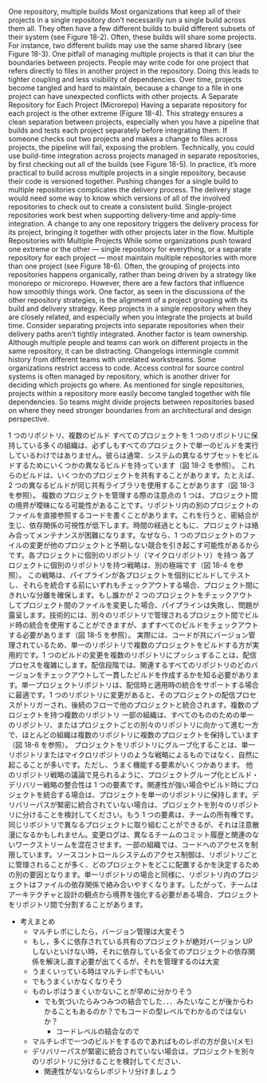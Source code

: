 One repository, multiple builds Most organizations that keep all of their projects in a single repository don’t necessarily run a single build across them all. They often have a few different builds to build different subsets of their system (see Figure 18-2).
Often, these builds will share some projects. For instance, two different builds may use the same shared library (see Figure 18-3).
One pitfall of managing multiple projects is that it can blur the boundaries between projects. People may write code for one project that refers directly to files in another project in the repository. Doing this leads to tighter coupling and less visibility of dependencies. Over time, projects become tangled and hard to maintain, because a change to a file in one project can have unexpected conflicts with other projects. A Separate Repository for Each Project (Microrepo) Having a separate repository for each project is the other extreme (Figure 18-4).
This strategy ensures a clean separation between projects, especially when you have a pipeline that builds and tests each project separately before integrating them. If someone checks out two projects and makes a change to files across projects, the pipeline will fail, exposing the problem. Technically, you could use build-time integration across projects managed in separate repositories, by first checking out all of the builds (see Figure 18-5).
In practice, it’s more practical to build across multiple projects in a single repository, because their code is versioned together. Pushing changes for a single build to multiple repositories complicates the delivery
process. The delivery stage would need some way to know which versions of all of the involved repositories to check out to create a consistent build. Single-project repositories work best when supporting delivery-time and apply-time integration. A change to any one repository triggers the delivery process for its project, bringing it together with other projects later in the flow. Multiple Repositories with Multiple Projects While some organizations push toward one extreme or the other — single repository for everything, or a separate repository for each project — most maintain multiple repositories with more than one project (see Figure 18-6).
Often, the grouping of projects into repositories happens organically, rather than being driven by a strategy like monorepo or microrepo. However, there are a few factors that influence how smoothly things work.
One factor, as seen in the discussions of the other repository strategies, is the alignment of a project grouping with its build and delivery strategy. Keep projects in a single repository when they are closely related, and especially when you integrate the projects at build time. Consider separating projects into separate repositories when their delivery paths aren’t tightly integrated. Another factor is team ownership. Although multiple people and teams can work on different projects in the same repository, it can be distracting. Changelogs intermingle commit history from different teams with unrelated workstreams. Some organizations restrict access to code. Access control for source control systems is often managed by repository, which is another driver for deciding which projects go where. As mentioned for single repositories, projects within a repository more easily become tangled together with file dependencies. So teams might divide projects between repositories based on where they need stronger boundaries from an architectural and design perspective.

1 つのリポジトリ、複数のビルド
すべてのプロジェクトを 1 つのリポジトリに保持している多くの組織は、必ずしもすべてのプロジェクトで単一のビルドを実行しているわけではありません。彼らは通常、システムの異なるサブセットをビルドするためにいくつかの異なるビルドを持っています（図 18-2 を参照）。
これらのビルドは、いくつかのプロジェクトを共有することがあります。たとえば、2 つの異なるビルドが同じ共有ライブラリを使用することがあります（図 18-3 を参照）。
複数のプロジェクトを管理する際の注意点の 1 つは、プロジェクト間の境界が曖昧になる可能性があることです。リポジトリ内の別のプロジェクトのファイルを直接参照するコードを書くことがあります。これを行うと、密結合が生じ、依存関係の可視性が低下します。時間の経過とともに、プロジェクトは絡み合ってメンテナンスが困難になります。なぜなら、1 つのプロジェクトのファイルの変更が他のプロジェクトと予期しない競合を引き起こす可能性があるからです。各プロジェクトに個別のリポジトリ（マイクロリポジトリ）を持つ
各プロジェクトに個別のリポジトリを持つ戦略は、別の極端です（図 18-4 を参照）。
この戦略は、パイプラインが各プロジェクトを個別にビルドしてテストし、それらを統合する前にいずれもチェックアウトする場合、プロジェクト間にきれいな分離を確保します。もし誰かが 2 つのプロジェクトをチェックアウトしてプロジェクト間のファイルを変更した場合、パイプラインは失敗し、問題が露呈します。技術的には、別々のリポジトリで管理されるプロジェクト間でビルド時の統合を使用することができますが、まずすべてのビルドをチェックアウトする必要があります（図 18-5 を参照）。
実際には、コードが共にバージョン管理されているため、単一のリポジトリで複数のプロジェクトをビルドする方が実用的です。1 つのビルドの変更を複数のリポジトリにプッシュすることは、配信プロセスを複雑にします。配信段階では、関連するすべてのリポジトリのどのバージョンをチェックアウトして一貫したビルドを作成するかを知る必要があります。単一プロジェクトリポジトリは、配信時と適用時の統合をサポートする場合に最適です。1 つのリポジトリに変更があると、そのプロジェクトの配信プロセスがトリガーされ、後続のフローで他のプロジェクトと統合されます。複数のプロジェクトを持つ複数のリポジトリ
一部の組織は、すべてのもののための単一のリポジトリ、またはプロジェクトごとの別々のリポジトリに向かって進む一方で、ほとんどの組織は複数のリポジトリに複数のプロジェクトを保持しています（図 18-6 を参照）。
プロジェクトをリポジトリにグループ化することは、単一リポジトリまたはマイクロリポジトリのような戦略によるものではなく、自然に起こることが多いです。ただし、うまく機能する要素がいくつかあります。
他のリポジトリ戦略の議論で見られるように、プロジェクトグループ化とビルド・デリバリー戦略の整合性は 1 つの要素です。関連性が強い場合やビルド時にプロジェクトを統合する場合は、プロジェクトを単一のリポジトリに保持します。デリバリーパスが緊密に統合されていない場合は、プロジェクトを別々のリポジトリに分けることを検討してください。もう 1 つの要素は、チームの所有権です。同じリポジトリで異なるプロジェクトに取り組むことができるが、それは注意散漫になるかもしれません。変更ログは、異なるチームのコミット履歴と関連のないワークストリームを混在させます。一部の組織では、コードへのアクセスを制限しています。ソースコントロールシステムのアクセス制御は、リポジトリごとに管理されることが多く、どのプロジェクトをどこに配置するかを決定するための別の要因となります。単一リポジトリの場合と同様に、リポジトリ内のプロジェクトはファイルの依存関係で絡み合いやすくなります。したがって、チームはアーキテクチャと設計の観点から境界を強化する必要がある場合、プロジェクトをリポジトリ間で分割することがあります。

- 考えまとめ
  - マルチレポにしたら，バージョン管理は大変そう
  - もし，多くに依存されている共有のプロジェクトが絶対バージョン UP しないといけない時，それに依存している全てのプロジェクトの依存関係を解決し直す必要が出てくるが，それを管理するのは大変
  - うまくいっている時はマルチレポでもいい
  - でもうまくいかなくなりそう
  - ものレポはうまくいかないことが早めに分かりそう
    - でも気づいたらみつみつの結合でした．．．みたいなことが後からわかることもあるのか？でもコードの型レベルでわかるのではないか？
      - コードレベルの結合なので
  - マルチレポで一つのビルドをするのであればものレポの方が良い(メモ)
  - デリバリーパスが緊密に統合されていない場合は，プロジェクトを別々のリポジトリに分けることを検討してください．
    - 関連性がないならレポジトリ分けましょう
